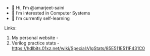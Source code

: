 - 👋 Hi, I’m @amarjeet-saini
- 👀 I’m interested in Computer Systems
- 🌱 I’m currently self-learning 

Links:
1. My personal website - 
2. Verilog practice stats - https://hdlbits.01xz.net/wiki/Special:VlgStats/85E511E511F431C0
<!---
amarjeet-saini/amarjeet-saini is a ✨ special ✨ repository because its `README.md` (this file) appears on your GitHub profile.
You can click the Preview link to take a look at your changes.
--->
